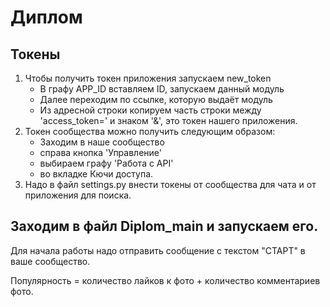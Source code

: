 # Диплом
## Токены
1. Чтобы получить токен приложения запускаем new_token
	* В графу APP_ID вставляем ID, запускаем данный модуль
	* Далее переходим по ссылке, которую выдаёт модуль
	* Из адресной строки копируем часть строки между 'access_token=' и знаком '&', это токен нашего приложения.
1. Токен сообщества можно  получить следующим образом: 
	* Заходим в наше сообщество
	* справа кнопка 'Управление'
	* выбираем графу 'Работа с API'
	* во  вкладке Кючи доступа.
1. Надо в файл settings.py внести токены  от сообщества для чата и от приложения для поиска. 

## Заходим в файл Diplom_main и запускаем его.
Для начала работы надо отправить сообщение с текстом "СТАРТ" в ваше сообщество.

Популярность = количество лайков к фото + количество комментариев фото.

